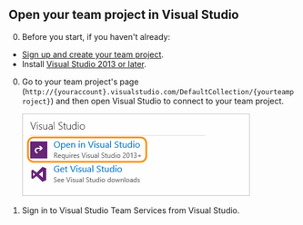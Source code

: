 
##	Open your team project in Visual Studio

0. Before you start, if you haven't already:

 * [Sign up and create your team project](../../accounts/sign-up-for-visual-studio-team-services.md).
 * Install [Visual Studio 2013 or later](https://www.visualstudio.com/en-us/downloads).

0. Go to your team project's page 
(```http://{youraccount}.visualstudio.com/DefaultCollection/{yourteamproject}```)
and then open Visual Studio to connect to your team project.

	![On your team project overview page, click Open in Visual Studio](../../_shared/_img/GoHomeOpenInVisualStudio.png)

0. Sign in to Visual Studio Team Services from Visual Studio. 